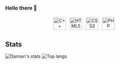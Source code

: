 ### Hello there 👋

<p align="center">
<img src="https://user-images.githubusercontent.com/42747200/46140125-da084900-c26d-11e8-8ea7-c45ae6306309.png" alt="C++" height="40" style="vertical-align:top; margin:4px">
  
<img src="https://www.w3.org/html/logo/downloads/HTML5_Badge_512.png" alt="HTML5" height="40" style="vertical-align:top; margin:4px">
<img src="https://icon-library.com/images/css3-icon/css3-icon-28.jpg" alt="CSS3" height="40" style="vertical-align:top; margin:4px">

<img src="https://www.php.net/images/logos/new-php-logo.svg" alt="PHP" height="40" style="vertical-align:top; margin:4px">

## Stats
![Damian's stats](https://github-readme-stats.vercel.app/api?username=Daxxxis&show_icons=true&include_all_commits=true&count_private=true&disable_animations=false&theme=tokyonight&hide_title=false&hide_border=true&cache_seconds=1800)
![Top langs](https://github-readme-stats.vercel.app/api/top-langs?username=Daxxxis&show_icons=true&include_all_commits=true&count_private=true&disable_animations=false&theme=tokyonight&hide_title=false&hide_border=true&cache_seconds=1800)
